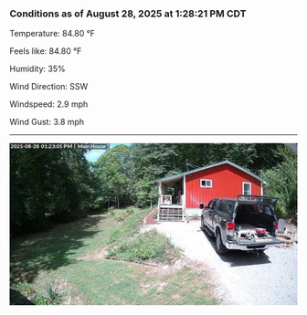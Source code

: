 ### Conditions as of August 28, 2025 at 1:28:21 PM CDT 

Temperature: 84.80 &deg;F

Feels like: 84.80 &deg;F

Humidity: 35%

Wind Direction: SSW

Windspeed: 2.9 mph

Wind Gust: 3.8 mph

---

<img src="./images/latest.jpeg"/>

